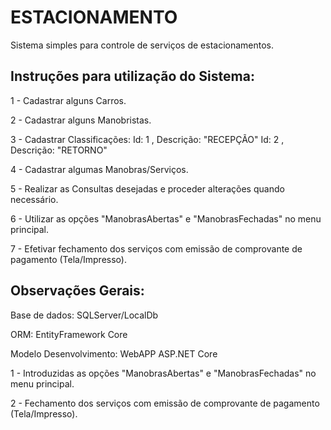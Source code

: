# ESTACIONAMENTO
Sistema simples para controle de serviços de estacionamentos.

Instruções para utilização do Sistema:
--------------------------------------

1 - Cadastrar alguns Carros.

2 - Cadastrar alguns Manobristas.

3 - Cadastrar Classificações:
    Id: 1 , Descrição: "RECEPÇÃO"
    Id: 2 , Descrição: "RETORNO"
    
4 - Cadastrar algumas Manobras/Serviços.

5 - Realizar as Consultas desejadas e proceder alterações quando necessário.

6 - Utilizar as opções "ManobrasAbertas" e "ManobrasFechadas" no menu principal.

7 - Efetivar fechamento dos serviços com emissão de comprovante de pagamento (Tela/Impresso).

Observações Gerais:
-------------------

Base de dados: SQLServer/LocalDb

ORM: EntityFramework Core

Modelo Desenvolvimento: WebAPP ASP.NET Core

1 - Introduzidas as opções "ManobrasAbertas" e "ManobrasFechadas" no menu principal.

2 - Fechamento dos serviços com emissão de comprovante de pagamento (Tela/Impresso).
